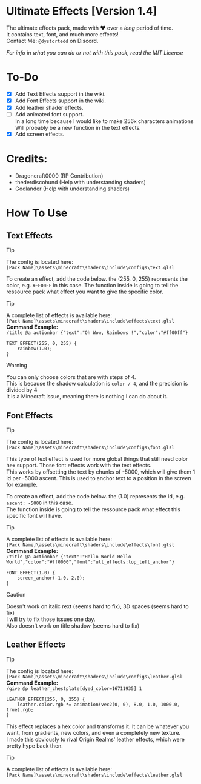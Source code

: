 # Ultimate Effects [Version 1.4]
The ultimate effects pack, made with :heart: over a *long* period of time. 
<br/>It contains text, font, and much more effects!
<br/>Contact Me: `@dystortedd` on Discord.

*For info in what you can do or not with this pack, read the MIT License*

# To-Do
- [X] Add Text Effects support in the wiki.
- [X] Add Font Effects support in the wiki.
- [X] Add leather shader effects.
- [ ] Add animated font support. <br/>In a long time because I would like to make 256x characters animations<br/>Will probably be a new function in the text effects.
- [X] Add screen effects.

# Credits:
- Dragoncraft0000 (RP Contribution)
- thederdiscohund (Help with understanding shaders)
- Godlander       (Help with understanding shaders)

# How To Use

## Text Effects

> [!TIP]
> The config is located here:
> <br/>`[Pack Name]\assets\minecraft\shaders\include\configs\text.glsl`

To create an effect, add the code below. the (255, 0, 255) represents the color, e.g. `#FF00FF` in this case.
The function inside is going to tell the ressource pack what effect you want to give the specific color.

> [!TIP]
> A complete list of effects is available here:
> <br/>`[Pack Name]\assets\minecraft\shaders\include\effects\text.glsl`
> <br/>**Command Example:**
> <br/>`/title @a actionbar {"text":"Oh Wow, Rainbows !","color":"#ff00ff"}`

```
TEXT_EFFECT(255, 0, 255) {
	rainbow(1.0);
}
```


> [!WARNING]
> You can only choose colors that are with steps of 4.
> <br/>This is because the shadow calculation is `color / 4`, and the precision is divided by 4
> <br/>It is a Minecraft issue, meaning there is nothing I can do about it.

## Font Effects

> [!TIP]
> The config is located here:
> <br/>`[Pack Name]\assets\minecraft\shaders\include\configs\font.glsl`

This type of text effect is used for more global things that still need color hex support. Those font effects work with the text effects. 
<br/>This works by offsetting the text by chunks of -5000, which will give them 1 id per -5000 ascent.
This is used to anchor text to a position in the screen for example.

To create an effect, add the code below. the (1.0) represents the id, e.g. `ascent: -5000` in this case.
<br/>The function inside is going to tell the ressource pack what effect this specific font will have.

> [!TIP]
> A complete list of effects is available here:
> <br/>`[Pack Name]\assets\minecraft\shaders\include\effects\font.glsl`
> <br/>**Command Example:**
> <br/>`/title @a actionbar {"text":"Hello World Hello World","color":"#ff0000","font":"ult_effects:top_left_anchor"}`

```
FONT_EFFECT(1.0) {
	screen_anchor(-1.0, 2.0);
}
```


> [!CAUTION]
> Doesn't work on italic rext (seems hard to fix), 3D spaces (seems hard to fix)
> <br/>I will try to fix those issues one day.
> <br/>Also doesn't work on title shadow (seems hard to fix)

## Leather Effects

> [!TIP]
> The config is located here:
> <br/>`[Pack Name]\assets\minecraft\shaders\include\configs\leather.glsl`
> <br/>**Command Example:**
> <br/>`/give @p leather_chestplate[dyed_color=16711935] 1`

```
LEATHER_EFFECT(255, 0, 255) {
	leather.color.rgb *= animation(vec2(0, 0), 8.0, 1.0, 1000.0, true).rgb;
}
```


This effect replaces a hex color and transforms it. It can be whatever you want, from gradients, new colors, and even a completely new texture.
<br/>I made this obviously to rival Origin Realms' leather effects, which were pretty hype back then.

> [!TIP]
> A complete list of effects is available here:
> <br/>`[Pack Name]\assets\minecraft\shaders\include\effects\leather.glsl`
